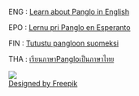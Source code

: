 ENG : [Learn about Panglo in English](english/index.md)

EPO : [Lernu pri Panglo en Esperanto](esperanto/index.md)

FIN : [Tutustu pangloon suomeksi](suomi/index.md)

THA : [เรียนภาษาPangloเป็นภาษาไทย](tai/index.md)



![](http://www.pandunia.info/PanGlobish/grafe/Freepik_halo_dunia.png)  
[Designed by Freepik](http://www.freepik.com)

